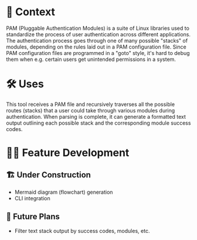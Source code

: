 # 📄 Context
PAM (Pluggable Authentication Modules) is a suite of Linux libraries used to standardize the process of user 
authentication across different applications. The authentication process goes through one of many possible "stacks" 
of modules, depending on the rules laid out in a PAM configuration file. Since PAM configuration files are programmed 
in a "goto" style, it's hard to debug them when e.g. certain users get unintended permissions in a system.

# 🛠️ Uses
This tool receives a PAM file and recursively traverses all the possible routes (stacks) that a user could 
take through various modules during authentication. When parsing is complete, it can generate a formatted text 
output outlining each possible stack and the corresponding module success codes.

# 👨‍💻 Feature Development

## 🏗️ Under Construction
* Mermaid diagram (flowchart) generation
* CLI integration

## 🔮 Future Plans
* Filter text stack output by success codes, modules, etc.
